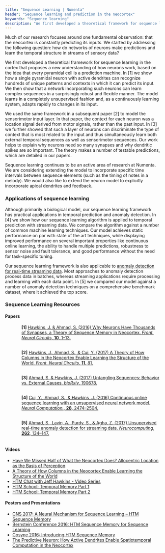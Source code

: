 ```yaml
---
title: "Sequence Learning | Numenta"
header: "Sequence learning and prediction in the neocortex"
keywords: "Sequence learning"
description: "We first developed a theoretical framework for sequence learning in the cortex that proposes a new understanding of how neurons work, based on the idea that every pyramidal cell is a prediction machine. In this page, you'll find all our resources regarding sequence learning."
---
```

Much of our research focuses around one fundamental observation: that the neocortex is constantly predicting its inputs. We started by addressing the following question: how do networks of neurons make predictions and learn the temporal structure in streams of sensory data?

We first developed a theoretical framework for sequence learning in the cortex that proposes a new understanding of how neurons work, based on the idea that every pyramidal cell is a prediction machine. In [1] we show how a single pyramidal neuron with active dendrites can recognize hundreds of unique patterns and contexts in which it can predict its input. We then show that a network incorporating such neurons can learn complex sequences in a surprisingly robust and flexible manner. The model learns in a completely unsupervised fashion and, as a continuously learning system, adapts rapidly to changes in its input.

We used the same framework in a subsequent paper [2] to model the sensorimotor input layer. In that paper, the context for each neuron was a location signal derived from motor signals, rather than the past input. In [3] we further showed that such a layer of neurons can discriminate the type of context that is most related to the input and thus simultaneously learn both external temporal sequences as well as sensorimotor sequences. Our work helps to explain why neurons need so many synapses and why dendritic spikes are so important. The theory makes a number of testable predictions, which are detailed in our papers.

Sequence learning continues to be an active area of research at Numenta. We are considering extending the model to incorporate specific time intervals between sequence elements (such as the timing of notes in a melody). We would also like to extend the neuron model to explicitly incorporate apical dendrites and feedback.

### Applications of sequence learning

Although primarily a biological model, our sequence learning framework has practical applications in temporal prediction and anomaly detection. In [4] we show how our sequence learning algorithm is applied to temporal prediction with streaming data. We compare the algorithm against a number of common machine learning techniques. Our model achieves static performance on par with state of the art techniques, while displaying improved performance on several important properties like continuous online learning, the ability to handle multiple predictions, robustness to sensor noise and fault tolerance, and good performance without the need for task-specific tuning.

Our sequence learning framework is also applicable to [anomaly detection for real-time streaming data](/applications/numenta-anomaly-benchmark/). Most approaches to anomaly detection process data in batches, whereas streaming applications require processing and learning with each data point. In [5] we compared our model against a number of anomaly detection techniques on a comprehensive benchmark dataset, where it achieved the top score.

### Sequence Learning Resources

#### Papers

<span style="margin-left: 40pt; display:block"><b>[1]</b> <a href="https://numenta.com/resources/papers/why-neurons-have-thousands-of-synapses-theory-of-sequence-memory-in-neocortex/">Hawkins, J. & Ahmad, S. (2016) Why Neurons Have Thousands of Synapses, a Theory of Sequence Memory in Neocortex. <i>Front. Neural Circuits</i>, <b>10</b>, 1–13.</a></span><br>

<span style="margin-left: 40pt; display:block"><b>[2]</b> <a href="https://numenta.com/resources/papers/a-theory-of-how-columns-in-the-neocortex-enable-learning-the-structure-of-the-world/">Hawkins, J., Ahmad, S., & Cui, Y. (2017) A Theory of How Columns in the Neocortex Enable Learning the Structure of the World. <i>Front. Neural Circuits</i>, <b>11</b>, 81.</a></span><br>

<span style="margin-left: 40pt; display:block"><b>[3]</b> <a href="https://www.biorxiv.org/content/early/2017/09/19/190678">Ahmad, S. & Hawkins, J. (2017) Untangling Sequences: Behavior vs. External Causes. <i>bioRxiv</i>, 190678.</a></span><br>

<span style="margin-left: 40pt; display:block"><b>[4]</b> <a href="https://www.numenta.com/resources/papers/continuous-online-sequence-learning-with-an-unsupervised-neural-network-model/">Cui, Y., Ahmad, S., & Hawkins, J. (2016) Continuous online sequence learning with an unsupervised neural network model. <i>Neural Computation.</i>, <b>28</b>, 2474–2504.</a></span><br>

<span style="margin-left: 40pt; display:block"><b>[5]</b> <a href="https://www.numenta.com/resources/papers/unsupervised-real-time-anomaly-detection-for-streaming-data/">Ahmad, S., Lavin, A., Purdy, S., & Agha, Z. (2017) Unsupervised real-time anomaly detection for streaming data. <i>Neurocomputing</i>, <b>262</b>, 134–147.</a></span><br>

#### Videos
*	[Have We Missed Half of What the Neocortex Does? Allocentric Location as the Basis of Perception](/resources/papers-videos-and-more/jeff-hawkins-mit-talk/)
*	[A Theory of How Columns in the Neocortex Enable Learning the Structure of the World](/resources/papers-videos-and-more/how-columns-in-the-neocortex-enable-learning-the-structure-of-the-world/)
*	[HTM Chat with Jeff Hawkins - Video Series](/resources/papers-videos-and-more/htm-chat-with-jeff-hawkins/)
*	[HTM School: Temporal Memory Part 1](https://www.youtube.com/watch?v=UBzemKcUoOk)
*	[HTM School: Temporal Memory Part 2](https://www.youtube.com/watch?v=1OhY_u3NjdM)

#### Posters and Presentations
*	[CNS 2017: A Neural Mechanism for Sequence Learning – HTM Sequence Memory](/resources/papers-videos-and-more/cns-2017-a-neural-mechanism-for-sequence-learning/)
*	[Bernstein Conference 2016: HTM Sequence Memory for Sequence Learning](/resources/papers-videos-and-more/bernstein-conference-2016-HTM-sequence-memory/)
*	[Cosyne 2016: Introducing HTM Sequence Memory](/resources/papers-videos-and-more/cosyne-2016-introducing-htm-sequence-memory-theory/)
*	[The Predictive Neuron: How Active Dendrites Enable Spatiotemporal Computation in the Neocortex](https://www.slideshare.net/numenta/the-predictive-neuron-how-active-dendrites-enable-spatiotemporal-computation-in-the-neocortex-by-subutai-ahmad-02082018-88009150)

